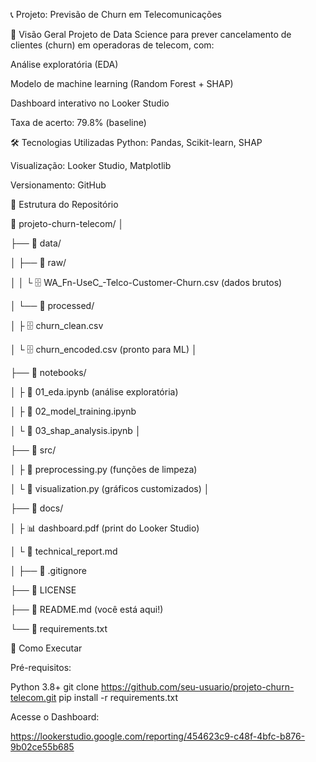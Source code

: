 📞 Projeto: Previsão de Churn em Telecomunicações

📌 Visão Geral
Projeto de Data Science para prever cancelamento de clientes (churn) em operadoras de telecom, com:

Análise exploratória (EDA)

Modelo de machine learning (Random Forest + SHAP)

Dashboard interativo no Looker Studio

Taxa de acerto: 79.8% (baseline)

🛠 Tecnologias Utilizadas
Python: Pandas, Scikit-learn, SHAP

Visualização: Looker Studio, Matplotlib

Versionamento: GitHub

📂 Estrutura do Repositório

📁 projeto-churn-telecom/
│

├── 📂 data/

│ ├── 📂 raw/

│ │ └️ 🗄️ WA_Fn-UseC_-Telco-Customer-Churn.csv (dados brutos)

│ └── 📂 processed/

│ ├️ 🗄️ churn_clean.csv

│ └️ 🗄️ churn_encoded.csv (pronto para ML)
│

├── 📂 notebooks/

│ ├️ 📓 01_eda.ipynb (análise exploratória)

│ ├️ 📓 02_model_training.ipynb

│ └️ 📓 03_shap_analysis.ipynb
│

├── 📂 src/

│ ├️ 🐍 preprocessing.py (funções de limpeza)

│ └️ 🐍 visualization.py (gráficos customizados)
│

├── 📂 docs/


│ ├️ 📊 dashboard.pdf (print do Looker Studio)

│ └️ 📝 technical_report.md

│
├── 📜 .gitignore

├── 📜 LICENSE

├── 📜 README.md (você está aqui!)

└── 📜 requirements.txt


🚀 Como Executar

Pré-requisitos:

Python 3.8+
git clone https://github.com/seu-usuario/projeto-churn-telecom.git
pip install -r requirements.txt


Acesse o Dashboard:

https://lookerstudio.google.com/reporting/454623c9-c48f-4bfc-b876-9b02ce55b685
